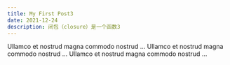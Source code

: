 ```yaml
---
title: My First Post3
date: 2021-12-24
description: 闭包（closure）是一个函数3
---
```


Ullamco et nostrud magna commodo nostrud ...
Ullamco et nostrud magna commodo nostrud ...
Ullamco et nostrud magna commodo nostrud ...

